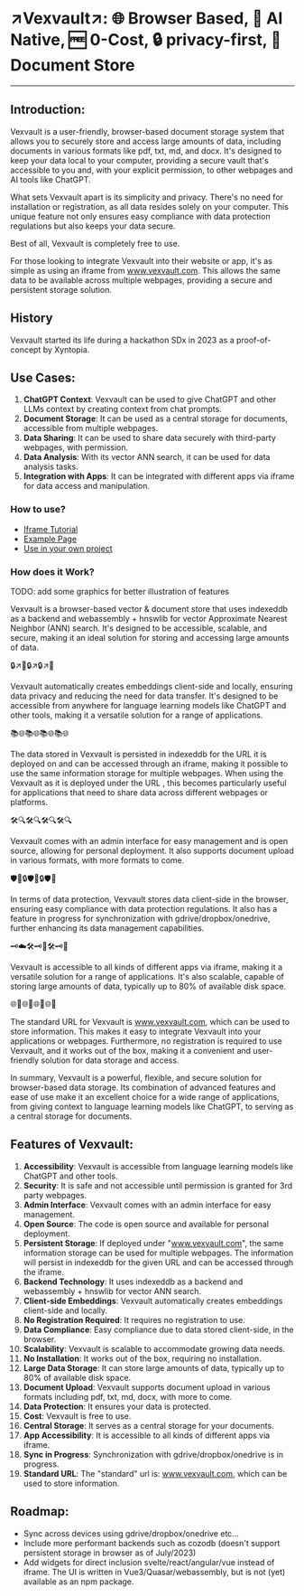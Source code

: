 ↗️Vexvault↗️: 🌐 Browser Based, 🤖 AI Native, 🆓 0-Cost, 🔒 privacy-first, 💼 Document Store
==========================================================================================


***


## Introduction:

Vexvault is a user-friendly, browser-based document storage system that allows you to securely store and access large amounts of data, including documents in various formats like pdf, txt, md, and docx. It's designed to keep your data local to your computer, providing a secure vault that's accessible to you and, with your explicit permission, to other webpages and AI tools like ChatGPT.

What sets Vexvault apart is its simplicity and privacy. There's no need for installation or registration, as all data resides solely on your computer. This unique feature not only ensures easy compliance with data protection regulations but also keeps your data secure.

Best of all, Vexvault is completely free to use.

For those looking to integrate Vexvault into their website or app, it's as simple as using an iframe from www.vexvault.com. This allows the same data to be available across multiple webpages, providing a secure and persistent storage solution.

## History

Vexvault started its life during a hackathon SDx in 2023 as a proof-of-concept by Xyntopia.

## Use Cases:

1. **ChatGPT Context**: Vexvault can be used to give ChatGPT and other LLMs context by creating context from chat prompts.
2. **Document Storage**: It can be used as a central storage for documents, accessible from multiple webpages.
3. **Data Sharing**: It can be used to share data securely with third-party webpages, with permission.
4. **Data Analysis**: With its vector ANN search, it can be used for data analysis tasks.
5. **Integration with Apps**: It can be integrated with different apps via iframe for data access and manipulation.


### How to use?

- [Iframe Tutorial](tutorial_vexvault_iframe.md)
- [Example Page](public/widget_examples/search_w_upload.html)
- [Use in your own project](DEVELOPMENT.md)

### How does it Work?

TODO: add some graphics for better illustration of features

Vexvault is a browser-based vector & document store that uses indexeddb as a backend and webassembly + hnswlib for vector Approximate Nearest Neighbor (ANN) search. It's designed to be accessible, scalable, and secure, making it an ideal solution for storing and accessing large amounts of data.

🔒↗️🤖🔒↗️🔒↗️🤖

Vexvault automatically creates embeddings client-side and locally, ensuring data privacy and reducing the need for data transfer. It's designed to be accessible from anywhere for language learning models like ChatGPT and other tools, making it a versatile solution for a range of applications.

📚🌐📚🌐📚🌐📚🌐

The data stored in Vexvault is persisted in indexeddb for the URL it is deployed on and can be accessed through an iframe, making it possible to use the same information storage for multiple webpages. When using the Vexvault as it is deployed under the URL [](http://www.vexvault.com), this becomes particularly useful for applications that need to share data across different webpages or platforms. 

🛠️🔍🛠️🔍🛠️🔍🛠️🔍 

Vexvault comes with an admin interface for easy management and is open source, allowing for personal deployment. It also supports document upload in various formats, with more formats to come.

🛡️💼🔒🛡️💼🔒🛡️💼 

In terms of data protection, Vexvault stores data client-side in the browser, ensuring easy compliance with data protection regulations. It also has a feature in progress for synchronization with gdrive/dropbox/onedrive, further enhancing its data management capabilities.

🗝️☁️🛠️🗝️💽🛠️🗝️💽

Vexvault is accessible to all kinds of different apps via iframe, making it a versatile solution for a range of applications. It's also scalable, capable of storing large amounts of data, typically up to 80% of available disk space.

🌐📂🌐📂🌐📂🌐📂

The standard URL for Vexvault is www.vexvault.com, which can be used to store information. This makes it easy to integrate Vexvault into your applications or webpages. Furthermore, no registration is required to use Vexvault, and it works out of the box, making it a convenient and user-friendly solution for data storage and access.

In summary, Vexvault is a powerful, flexible, and secure solution for browser-based data storage. Its combination of advanced features and ease of use make it an excellent choice for a wide range of applications, from giving context to language learning models like ChatGPT, to serving as a central storage for documents.

## Features of Vexvault:

1. **Accessibility**: Vexvault is accessible from language learning models like ChatGPT and other tools.
2. **Security**: It is safe and not accessible until permission is granted for 3rd party webpages.
3. **Admin Interface**: Vexvault comes with an admin interface for easy management.
4. **Open Source**: The code is open source and available for personal deployment.
5. **Persistent Storage**: If deployed under "www.vexvault.com", the same information storage can be used for multiple webpages. The information will persist in indexeddb for the given URL and can be accessed through the iframe.
6. **Backend Technology**: It uses indexeddb as a backend and webassembly + hnswlib for vector ANN search.
7. **Client-side Embeddings**: Vexvault automatically creates embeddings client-side and locally.
8. **No Registration Required**: It requires no registration to use.
9. **Data Compliance**: Easy compliance due to data stored client-side, in the browser.
10. **Scalability**: Vexvault is scalable to accommodate growing data needs.
11. **No Installation**: It works out of the box, requiring no installation.
12. **Large Data Storage**: It can store large amounts of data, typically up to 80% of available disk space.
13. **Document Upload**: Vexvault supports document upload in various formats including pdf, txt, md, docx, with more to come.
14. **Data Protection**: It ensures your data is protected.
15. **Cost**: Vexvault is free to use.
16. **Central Storage**: It serves as a central storage for your documents.
17. **App Accessibility**: It is accessible to all kinds of different apps via iframe.
18. **Sync in Progress**: Synchronization with gdrive/dropbox/onedrive is in progress.
19. **Standard URL**: The "standard" url is: www.vexvault.com, which can be used to store information.

## Roadmap:

- Sync across devices using gdrive/dropbox/onedrive etc...
- Include more performant backends such as cozodb (doesn't support persistent storage in browser as of July/2023)
- Add widgets for direct inclusion svelte/react/angular/vue instead of iframe. The UI is written in Vue3/Quasar/webassembly, but is not (yet) available as an npm package.
